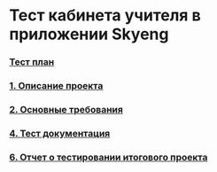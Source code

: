 # Тест кабинета учителя в приложении Skyeng

### [Тест план](https://github.com/ELvovo7/-Coursework-2.5-Skypro-/blob/main/docs/Тест%20план.md)

### [1. Описание проекта](https://github.com/ELvovo7/-Coursework-2.5-Skypro-/blob/main/docs/Описание%20проекта.md)

### [2. Основные требования](https://skyengpublic.notion.site/6746e543d02c43879de0057cafe196b0)

### [4. Тест документация](https://github.com/ELvovo7/-Coursework-2.5-Skypro-/blob/main/docs/Тестовая%20документация.md)

### [6. Отчет о тестировании итогового проекта](https://github.com/ELvovo7/-Coursework-2.5-Skypro-/blob/main/docs/Отчет%20о%20тестировании%20итогового%20проекта.md)
